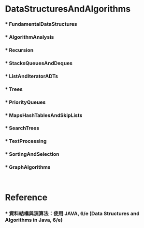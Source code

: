 DataStructuresAndAlgorithms
=====
### * FundamentalDataStructures
### * AlgorithmAnalysis
### * Recursion
### * StacksQueuesAndDeques
### * ListAndIteratorADTs
### * Trees
### * PriorityQueues
### * MapsHashTablesAndSkipLists
### * SearchTrees
### * TextProcessing
### * SortingAndSelection
### * GraphAlgorithms
<br />

Reference
=====
### * 資料結構與演算法：使用 JAVA, 6/e (Data Structures and Algorithms in Java, 6/e)
